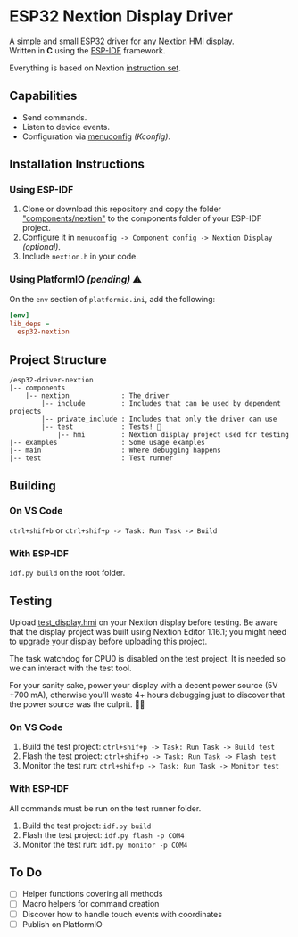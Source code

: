 # ESP32 Nextion Display Driver

A simple and small ESP32 driver for any [Nextion](https://nextion.tech/) HMI display.  
Written in **C** using the [ESP-IDF](https://github.com/espressif/esp-idf) framework.  

Everything is based on Nextion [instruction set](https://nextion.tech/instruction-set/).  

## Capabilities

* Send commands.
* Listen to device events.
* Configuration via [menuconfig](https://docs.espressif.com/projects/esp-idf/en/latest/esp32/api-reference/kconfig.html) _(Kconfig)_.

## Installation Instructions

### Using ESP-IDF

1. Clone or download this repository and copy the folder ["components/nextion"](/tree/master/components/nextion) to the components folder of your ESP-IDF project.
2. Configure it in `menuconfig -> Component config -> Nextion Display` _(optional)_.
3. Include `nextion.h` in your code.

### Using PlatformIO _(pending)_ ⚠️

On the `env` section of `platformio.ini`, add the following:

```ini
[env]
lib_deps =
  esp32-nextion
```

## Project Structure

```text
/esp32-driver-nextion
|-- components
    |-- nextion             : The driver
        |-- include         : Includes that can be used by dependent projects
        |-- private_include : Includes that only the driver can use
        |-- test            : Tests! 💪
            |-- hmi         : Nextion display project used for testing
|-- examples                : Some usage examples
|-- main                    : Where debugging happens
|-- test                    : Test runner
```

## Building

### On VS Code

```ctrl+shif+b``` or ```ctrl+shif+p -> Task: Run Task -> Build```

### With ESP-IDF

```idf.py build``` on the root folder.

## Testing

Upload [test_display.hmi](/tree/master/components/nextion/test/hmi) on your Nextion display before testing. Be aware that the display project was built using Nextion Editor 1.16.1; you might need to [upgrade your display](https://nextion.tech/faq-items/using-legacy-nextion-devices/) before uploading this project.  

The task watchdog for CPU0 is disabled on the test project. It is needed so we can interact with the test tool.  

For your sanity sake, power your display with a decent power source (5V +700 mA), otherwise you'll waste 4+ hours debugging just to discover that the power source was the culprit. 🤦‍♂️

### On VS Code

1. Build the test project: `ctrl+shif+p -> Task: Run Task -> Build test`
2. Flash the test project: `ctrl+shif+p -> Task: Run Task -> Flash test`
3. Monitor the test run: `ctrl+shif+p -> Task: Run Task -> Monitor test`

### With ESP-IDF

All commands must be run on the test runner folder.

1. Build the test project: `idf.py build`
2. Flash the test project: `idf.py flash -p COM4`
3. Monitor the test run: `idf.py monitor -p COM4`

## To Do

* [ ] Helper functions covering all methods
* [ ] Macro helpers for command creation
* [ ] Discover how to handle touch events with coordinates
* [ ] Publish on PlatformIO
